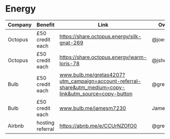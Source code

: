 
# Energy

| Company | Benefit | Link | Owner | Used? |
| ------- | ------- | ---- | ----- | ----- |
| Octopus | £50 credit each | https://share.octopus.energy/silk-gnat-269 | @joescho |  |
| Octopus | £50 credit each | https://share.octopus.energy/warm-loris-78 | @jsheldrake |  |
| Bulb | £50 credit each | www.bulb.me/gretas4207?utm_campaign=account-referral-share&utm_medium=copy-link&utm_source=copy-button | @gretastr |  |
| Bulb | £50 credit each | www.bulb.me/jamesm7230 | James M | |
| Airbnb | hosting referral | https://abnb.me/e/CCUrNZOfO0 | @gretastr |  |
